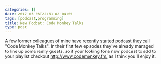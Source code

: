 ```yaml
---
categories: []
date: 2017-05-08T22:51:02-04:00
tags: [podcast,programming]
title: New Podcat: Code Monkey Talks
type: post
---
```


A few former colleagues of mine have recently started podcast they call "Code Monkey Talks". In their first few 
episodes they've already managed to line up some really guests, so if your looking for a new podcast to add to 
your playlist checkout http://www.codemonkey.fm/ as I think you'll enjoy it.


